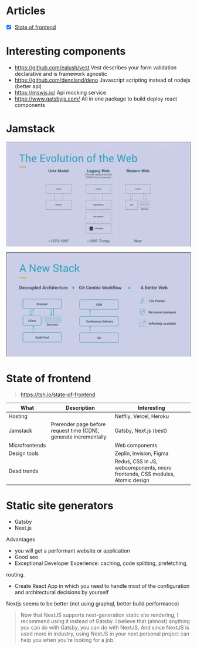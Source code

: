 # Articles
- [x] [State of frontend](https://tsh.io/state-of-frontend/)


# Interesting components
- https://github.com/ealush/vest Vest describes your form validation declarative and is framework agnostic
- https://github.com/denoland/deno Javascript scripting instead of nodejs (better api)
- https://mswjs.io/ Api mocking service 
- https://www.gatsbyjs.com/ All in one package to build deploy react components

# Jamstack
![picture 1](images/e39ea23e61802a02760c8528eb46c3056f57c4f0e12671b8b0afd479e6d63368.png)  

![picture 2](images/1daaec133ab1406983193c08592cdb16df55c25f3e2afcdc798bb8e56cf94c3e.png)  

# State of frontend
> https://tsh.io/state-of-frontend
 
|What|Description|Interesting|
|-|-|-|
|Hosting||Netfliy, Vercel, Heroku|
|Jamstack|Prerender page before request time (CDN), generate incrementally|Gatsby, Next.js (best)|
|Microfrontends||Web components|
|Design tools||Zeplin, Invision, Figma|
|Dead trends||Redus, CSS in JS, webcomponents, micro frontends, CSS modules, Atomic design|

# Static site generators
- Gatsby
- Next.js

Advantages
- you will get a performant website or application
- Good seo
- Exceptional Developer Experience: caching, code splitting, prefetching,

routing.
- Create React App in which you need to handle most of the configuration and architectural decisions by yourself


Nextjs seems to be better (not using graphql, better build performance)

> Now that NextJS supports next-generation static site rendering, I recommend using it instead of Gatsby. I believe that (almost) anything you can do with Gatsby, you can do with NextJS. And since NextJS is used more in industry, using NextJS in your next personal project can help you when you’re looking for a job.